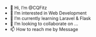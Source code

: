 - 👋 Hi, I’m @CQFitz
- 👀 I’m interested in Web Development
- 🌱 I’m currently learning Laravel & Flask
- 💞️ I’m looking to collaborate on ...
- 📫 How to reach me by Message

<!---
CQFitz/CQFitz is a ✨ special ✨ repository because its `README.md` (this file) appears on your GitHub profile.
You can click the Preview link to take a look at your changes.
--->

